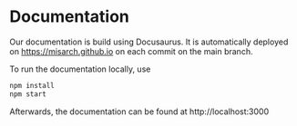 # Documentation

Our documentation is build using Docusaurus.
It is automatically deployed on https://misarch.github.io on each commit on the main branch.

To run the documentation locally, use

```sh
npm install
npm start
```

Afterwards, the documentation can be found at http://localhost:3000
